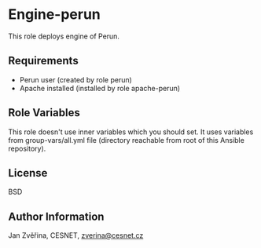Engine-perun
========

This role deploys engine of Perun.


Requirements
------------
 
 - Perun user (created by role perun)
 - Apache installed (installed by role apache-perun)


Role Variables
--------------

This role doesn't use inner variables which you should set. It uses variables from group-vars/all.yml file (directory reachable from root of this Ansible repository).


License
-------

BSD

Author Information
------------------

Jan Zvěřina, CESNET, zverina@cesnet.cz
